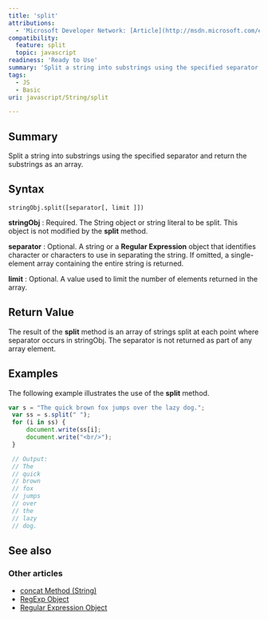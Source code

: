 ```yaml
---
title: 'split'
attributions:
  - 'Microsoft Developer Network: [Article](http://msdn.microsoft.com/en-us/library/ie/t5az126b(v=vs.94).aspx)'
compatibility:
  feature: split
  topic: javascript
readiness: 'Ready to Use'
summary: 'Split a string into substrings using the specified separator and return the substrings as an array.'
tags:
  - JS
  - Basic
uri: javascript/String/split

---
```

## Summary

Split a string into substrings using the specified separator and return the substrings as an array.

## Syntax

    stringObj.split([separator[, limit ]])

**stringObj**
:   Required. The String object or string literal to be split. This object is not modified by the **split** method.

**separator**
:   Optional. A string or a **Regular Expression** object that identifies character or characters to use in separating the string. If omitted, a single-element array containing the entire string is returned.

**limit**
:   Optional. A value used to limit the number of elements returned in the array.

## Return Value

The result of the **split** method is an array of strings split at each point where separator occurs in stringObj. The separator is not returned as part of any array element.

## Examples

The following example illustrates the use of the **split** method.

``` js
var s = "The quick brown fox jumps over the lazy dog.";
 var ss = s.split(" ");
 for (i in ss) {
     document.write(ss[i];
     document.write("<br/>");
 }

 // Output:
 // The
 // quick
 // brown
 // fox
 // jumps
 // over
 // the
 // lazy
 // dog.
```

## See also

### Other articles

-   [concat Method (String)](/javascript/String/concat)
-   [RegExp Object](/javascript/RegExp)
-   [Regular Expression Object](/javascript/regular_expression)


